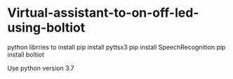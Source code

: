 # Virtual-assistant-to-on-off-led-using-boltiot
python librries to install 
  pip install pyttsx3
  pip install SpeechRecognition
  pip install boltiot
  
  Use python version 3.7
  

